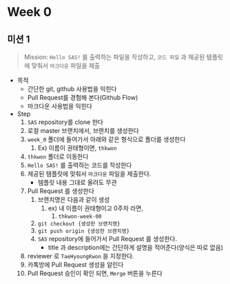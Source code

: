 # Week 0

## 미션 1

> Mission:  `Hello SAS!` 를 출력하는 파일을 작성하고, `코드 파일` 과 제공된 템플릿에 맞춰서 `마크다운` 파일을 제출

* 목적
  * 간단한 git, github 사용법을 익힌다
  * Pull Request를 경험해 본다(Github Flow)
  * 마크다운 사용법을 익힌다
* Step
  1. `SAS` repository를 clone 한다
  2. 로컬 master 브랜치에서, 브랜치를 생성한다
  3. `week_0` 폴더에 들어가서 아래와 같은 형식으로 폴더를 생성한다
     1. Ex) 이름이 권태형이면, `thkwon`
  4. `thkwon` 폴더로 이동한다
  5. `Hello SAS!` 를 출력하는 코드를 작성한다
  6. 제공된 템플릿에 맞춰서 `마크다운` 파일을 제출한다.
     * 템플릿 내용 그대로 올려도 무관
  7. Pull Request 를 생성한다
     1. 브랜치명은 다음과 같이 생성
        1. ex) 내 이름이 권태형이고 0주차 라면,
           1. `thkwon-week-00`
     2. `git checkout {생성한 브랜치명}`
     3. `git push origin {생성한 브랜치명}`
     4. `SAS` repository에 들어가서 Pull Request 를 생성한다.
        * title 과 description에는 간단하게 설명을 적어준다(양식은 따로 없음)
  8. reviewer 로 `TaeHyoungKwon` 을 지정한다.
  9. 카톡방에 Pull Request 생성을 알린다
  10. Pull Request 승인이 확인 되면, `Merge` 버튼을 누른다

